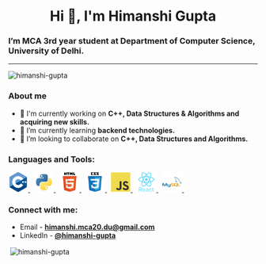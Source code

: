 <h1 align="center">Hi 👋, I'm Himanshi Gupta</h1>

### **I’m MCA 3rd year student at Department of Computer Science, University of Delhi.**
<hr>
<p align="left"> <img src="https://komarev.com/ghpvc/?username=himanshi-gupta&label=Profile%20views&color=0e75b6&style=flat" alt="himanshi-gupta" /> </p>

### **About me**
- 🔭 I'm currently working on **C++, Data Structures & Algorithms and acquiring new skills.**
- 🌱 I’m currently learning **backend technologies.**
- 👯 I’m looking to collaborate on **C++, Data Structures and Algorithms.**

### **Languages and Tools:**
<a href="https://www.w3schools.com/cpp/" target="_blank" rel="noreferrer"> <img src="https://raw.githubusercontent.com/devicons/devicon/master/icons/cplusplus/cplusplus-original.svg" alt="cplusplus" width="40" height="40"/> </a>&nbsp;
<a href="https://www.python.org" target="_blank" rel="noreferrer"> <img src="https://raw.githubusercontent.com/devicons/devicon/master/icons/python/python-original.svg" alt="python" width="40" height="40"/> </a>&nbsp;
<a href="https://www.w3.org/html/" target="_blank" rel="noreferrer"> <img src="https://raw.githubusercontent.com/devicons/devicon/master/icons/html5/html5-original-wordmark.svg" alt="html5" width="40" height="40"/> </a>&nbsp;
<a href="https://www.w3schools.com/css/" target="_blank" rel="noreferrer"> <img src="https://raw.githubusercontent.com/devicons/devicon/master/icons/css3/css3-original-wordmark.svg" alt="css3" width="40" height="40"/> </a> &nbsp;
<a href="https://developer.mozilla.org/en-US/docs/Web/JavaScript" target="_blank" rel="noreferrer"> <img src="https://raw.githubusercontent.com/devicons/devicon/master/icons/javascript/javascript-original.svg" alt="javascript" width="40" height="40"/> </a>&nbsp;
<a href="https://reactjs.org/" target="_blank" rel="noreferrer"> <img src="https://raw.githubusercontent.com/devicons/devicon/master/icons/react/react-original-wordmark.svg" alt="react" width="40" height="40"/> </a>&nbsp;
<a href="https://www.mysql.com/" target="_blank" rel="noreferrer"> <img src="https://raw.githubusercontent.com/devicons/devicon/master/icons/mysql/mysql-original-wordmark.svg" alt="mysql" width="40" height="40"/> </a>&nbsp; </p>

### **Connect with me:**
- Email - [**himanshi.mca20.du@gmail.com**](mailto:himanshi.mca20.du@gmail.com)
- LinkedIn - [**@himanshi-gupta**](https://www.linkedin.com/in/himanshi-gupta-b341531a4/)

<p align="left"> 
<p>&nbsp;<img align="center" src="https://github-readme-stats.vercel.app/api?username=himanshi-gupta&show_icons=true&locale=en" alt="himanshi-gupta" /></p>
